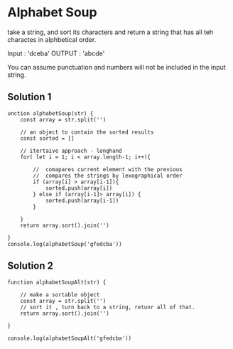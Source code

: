 # Alphabet Soup

take a string, and sort its characters and return a string that has all teh charactes in alphbetical order.

Input : 'dceba'
OUTPUT : 'abcde'

You can assume punctuation and numbers will not be included in the input string.

## Solution 1

```
unction alphabetSoup(str) {
    const array = str.split('')

    // an object to contain the sorted results
    const sorted = []

    // itertaive approach - longhand
    for( let i = 1; i < array.length-1; i++){

        //  comapares current element with the previous
        //  compares the strings by lexographical order
        if (array[i] > array[i-1]){
            sorted.push(array[i])
        } else if (array[i-1]> array[i]) {
            sorted.push(array[i-1])
        }

    }
    return array.sort().join('')

}
console.log(alphabetSoup('gfedcba'))
```

## Solution 2

```
function alphabetSoupAlt(str) {

    // make a sortable object
    const array = str.split('')
    // sort it , turn back to a string, retunr all of that.
    return array.sort().join('')

}

console.log(alphabetSoupAlt('gfedcba'))
```


